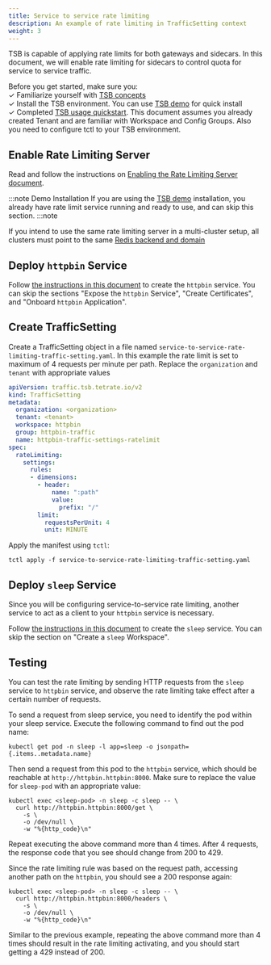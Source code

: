 ```yaml
---
title: Service to service rate limiting
description: An example of rate limiting in TrafficSetting context
weight: 3
---
```


TSB is capable of applying rate limits for both gateways and sidecars. In this document, we will enable rate limiting for sidecars to control quota for service to service traffic.

Before you get started, make sure you: <br />
✓ Familiarize yourself with [TSB concepts](../../concepts/toc) <br />
✓ Install the TSB environment. You can use [TSB demo](../../setup/self_managed/demo-installation) for quick install<br />
✓ Completed [TSB usage quickstart](../../quickstart). This document assumes you already created Tenant and are familiar with Workspace and Config Groups. Also you need to configure tctl to your TSB environment.<br/>

## Enable Rate Limiting Server

Read and follow the instructions on [Enabling the Rate Limiting Server document](./internal_rate_limiting).

:::note Demo Installation
If you are using the [TSB demo](../../setup/self_managed/demo-installation) installation, you already have rate limit service running and ready to use, and can skip this section.
:::note

If you intend to use the same rate limiting server in a multi-cluster setup, all clusters must point to the same [Redis backend and domain](../../refs/install/controlplane/v1alpha1/spec#ratelimitserver )

## Deploy `httpbin` Service

Follow [the instructions in this document](../../reference/samples/httpbin) to create the `httpbin` service. You can skip the sections "Expose the `httpbin` Service", "Create Certificates", and "Onboard `httpbin` Application".

## Create TrafficSetting

Create a TrafficSetting object in a file named `service-to-service-rate-limiting-traffic-setting.yaml`. In this example the rate limit is set to maximum of 4 requests per minute per path. Replace the `organization` and `tenant` with appropriate values

```yaml
apiVersion: traffic.tsb.tetrate.io/v2
kind: TrafficSetting
metadata:
  organization: <organization>
  tenant: <tenant>
  workspace: httpbin
  group: httpbin-traffic
  name: httpbin-traffic-settings-ratelimit
spec:
  rateLimiting:
    settings:
      rules:
      - dimensions:
        - header:
            name: ":path"
            value: 
              prefix: "/"
        limit:
          requestsPerUnit: 4
          unit: MINUTE
```

Apply the manifest using `tctl`:

```bash{promptUser: "alice"}
tctl apply -f service-to-service-rate-limiting-traffic-setting.yaml
```

## Deploy `sleep` Service

Since you will be configuring service-to-service rate limiting, another service to act as a client to your `httpbin` service is necessary.

Follow [the instructions in this document](../../reference/samples/sleep_service) to create the `sleep` service. You can skip the section on "Create a `sleep` Workspace".

## Testing

You can test the rate limiting by sending HTTP requests from the `sleep` service to `httpbin` service, and observe the rate limiting take effect after a certain number of requests.

To send a request from sleep service, you need to identify the pod within your sleep service.
Execute the following command to find out the pod name:

```bash{promptUser: "alice"}
kubectl get pod -n sleep -l app=sleep -o jsonpath={.items..metadata.name}
```

Then send a request from this pod to the `httpbin` service, which should be reachable at `http://httpbin.httpbin:8000`. Make sure to replace the value for `sleep-pod` with an appropriate value:

```bash{promptUser: "alice"}
kubectl exec <sleep-pod> -n sleep -c sleep -- \
  curl http://httpbin.httpbin:8000/get \
    -s \
    -o /dev/null \
    -w "%{http_code}\n"
```

Repeat executing the above command more than 4 times. After 4 requests, the response code that you see should change from 200 to 429.

Since the rate limiting rule was based on the request path, accessing another path on the `httpbin`, you should see a 200 response again:

```bash{promptUser: "alice"}
kubectl exec <sleep-pod> -n sleep -c sleep -- \
  curl http://httpbin.httpbin:8000/headers \
    -s \
    -o /dev/null \
    -w "%{http_code}\n"
```

Similar to the previous example, repeating the above command more than 4 times should result in the rate limiting activating, and you should start getting a 429 instead of 200.
